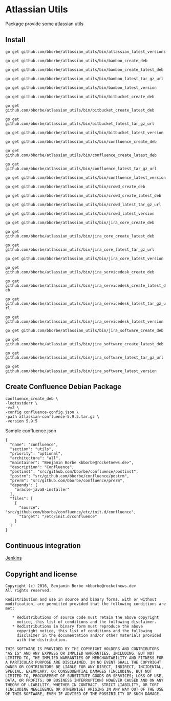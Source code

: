 # Atlassian Utils

Package provide some atlassian utils

## Install

`go get github.com/bborbe/atlassian_utils/bin/atlassian_latest_versions`

`go get github.com/bborbe/atlassian_utils/bin/bamboo_create_deb`

`go get github.com/bborbe/atlassian_utils/bin/bamboo_create_latest_deb`

`go get github.com/bborbe/atlassian_utils/bin/bamboo_latest_tar_gz_url`

`go get github.com/bborbe/atlassian_utils/bin/bamboo_latest_version`

`go get github.com/bborbe/atlassian_utils/bin/bitbucket_create_deb`

`go get github.com/bborbe/atlassian_utils/bin/bitbucket_create_latest_deb`

`go get github.com/bborbe/atlassian_utils/bin/bitbucket_latest_tar_gz_url`

`go get github.com/bborbe/atlassian_utils/bin/bitbucket_latest_version`

`go get github.com/bborbe/atlassian_utils/bin/confluence_create_deb`

`go get github.com/bborbe/atlassian_utils/bin/confluence_create_latest_deb`

`go get github.com/bborbe/atlassian_utils/bin/confluence_latest_tar_gz_url`

`go get github.com/bborbe/atlassian_utils/bin/confluence_latest_version`

`go get github.com/bborbe/atlassian_utils/bin/crowd_create_deb`

`go get github.com/bborbe/atlassian_utils/bin/crowd_create_latest_deb`

`go get github.com/bborbe/atlassian_utils/bin/crowd_latest_tar_gz_url`

`go get github.com/bborbe/atlassian_utils/bin/crowd_latest_version`

`go get github.com/bborbe/atlassian_utils/bin/jira_core_create_deb`

`go get github.com/bborbe/atlassian_utils/bin/jira_core_create_latest_deb`

`go get github.com/bborbe/atlassian_utils/bin/jira_core_latest_tar_gz_url`

`go get github.com/bborbe/atlassian_utils/bin/jira_core_latest_version`

`go get github.com/bborbe/atlassian_utils/bin/jira_servicedesk_create_deb`

`go get github.com/bborbe/atlassian_utils/bin/jira_servicedesk_create_latest_deb`

`go get github.com/bborbe/atlassian_utils/bin/jira_servicedesk_latest_tar_gz_url`

`go get github.com/bborbe/atlassian_utils/bin/jira_servicedesk_latest_version`

`go get github.com/bborbe/atlassian_utils/bin/jira_software_create_deb`

`go get github.com/bborbe/atlassian_utils/bin/jira_software_create_latest_deb`

`go get github.com/bborbe/atlassian_utils/bin/jira_software_latest_tar_gz_url`

`go get github.com/bborbe/atlassian_utils/bin/jira_software_latest_version`

## Create Confluence Debian Package

```
confluence_create_deb \
-logtostderr \
-v=2 \
-config confluence-config.json \
-path atlassian-confluence-5.9.5.tar.gz \
-version 5.9.5
```
Sample confluence.json

```
{
  "name": "confluence",
  "section": "utils",
  "priority": "optional",
  "architecture": "all",
  "maintainer": "Benjamin Borbe <bborbe@rocketnews.de>",
  "description": "Confluence",
  "postinst": "src/github.com/bborbe/confluence/postinst",
  "postrm": "src/github.com/bborbe/confluence/postrm",
  "prerm": "src/github.com/bborbe/confluence/prerm",
  "depends": [
    "oracle-java8-installer"
  ],
  "files": [
    {
      "source": "src/github.com/bborbe/confluence/etc/init.d/confluence",
      "target": "/etc/init.d/confluence"
    }
  ]
}
```

## Continuous integration

[Jenkins](https://www.benjamin-borbe.de/jenkins/job/Go-Atlassian-Utils/)

## Copyright and license

    Copyright (c) 2016, Benjamin Borbe <bborbe@rocketnews.de>
    All rights reserved.
    
    Redistribution and use in source and binary forms, with or without
    modification, are permitted provided that the following conditions are
    met:
    
       * Redistributions of source code must retain the above copyright
         notice, this list of conditions and the following disclaimer.
       * Redistributions in binary form must reproduce the above
         copyright notice, this list of conditions and the following
         disclaimer in the documentation and/or other materials provided
         with the distribution.

    THIS SOFTWARE IS PROVIDED BY THE COPYRIGHT HOLDERS AND CONTRIBUTORS
    "AS IS" AND ANY EXPRESS OR IMPLIED WARRANTIES, INCLUDING, BUT NOT
    LIMITED TO, THE IMPLIED WARRANTIES OF MERCHANTABILITY AND FITNESS FOR
    A PARTICULAR PURPOSE ARE DISCLAIMED. IN NO EVENT SHALL THE COPYRIGHT
    OWNER OR CONTRIBUTORS BE LIABLE FOR ANY DIRECT, INDIRECT, INCIDENTAL,
    SPECIAL, EXEMPLARY, OR CONSEQUENTIAL DAMAGES (INCLUDING, BUT NOT
    LIMITED TO, PROCUREMENT OF SUBSTITUTE GOODS OR SERVICES; LOSS OF USE,
    DATA, OR PROFITS; OR BUSINESS INTERRUPTION) HOWEVER CAUSED AND ON ANY
    THEORY OF LIABILITY, WHETHER IN CONTRACT, STRICT LIABILITY, OR TORT
    (INCLUDING NEGLIGENCE OR OTHERWISE) ARISING IN ANY WAY OUT OF THE USE
    OF THIS SOFTWARE, EVEN IF ADVISED OF THE POSSIBILITY OF SUCH DAMAGE.
